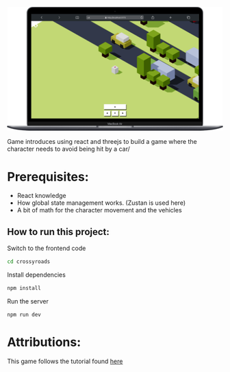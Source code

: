 ![Hero](screenshot.png)

Game introduces using react and threejs to build a game where the character needs to avoid being hit by a car/

# Prerequisites:
- React knowledge
- How global state management works. (Zustan is used here)
- A bit of math for the character movement and the vehicles


## How to run this project:

Switch to the frontend code
```sh
cd crossyroads
```
Install dependencies
```sh
npm install
```
Run the server
```sh
npm run dev
```

# Attributions:
This game follows the tutorial found [here](https://javascriptgametutorials.com/)
